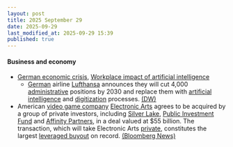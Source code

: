 ```yaml
---
layout: post
title: 2025 September 29
date: 2025-09-29
last_modified_at: 2025-09-29 15:39
published: true
---
```



#### Business and economy

* [German economic crisis](https://en.wikipedia.org/wiki/German_economic_crisis_%282022%E2%80%93present%29 "German economic crisis (2022–present)"), [Workplace impact of artificial intelligence](https://en.wikipedia.org/wiki/Workplace_impact_of_artificial_intelligence "Workplace impact of artificial intelligence")
  * [German](https://en.wikipedia.org/wiki/Germany "Germany") airline [Lufthansa](https://en.wikipedia.org/wiki/Lufthansa "Lufthansa") announces they will cut 4,000 [administrative](https://en.wikipedia.org/wiki/Management "Management") positions by 2030 and replace them with [artificial intelligence](https://en.wikipedia.org/wiki/Artificial_intelligence "Artificial intelligence") and [digitization](https://en.wikipedia.org/wiki/Digitization "Digitization") processes. [(DW)](https://www.dw.com/en/lufthansa-to-shed-4000-jobs-with-help-from-ai/a-74173278)
* American [video game company](https://en.wikipedia.org/wiki/Video_game_company "Video game company") [Electronic Arts](https://en.wikipedia.org/wiki/Electronic_Arts "Electronic Arts") agrees to be acquired by a group of private investors, including [Silver Lake](https://en.wikipedia.org/wiki/Silver_Lake_%28investment_firm%29 "Silver Lake (investment firm)"), [Public Investment Fund](https://en.wikipedia.org/wiki/Public_Investment_Fund "Public Investment Fund") and [Affinity Partners](https://en.wikipedia.org/wiki/Affinity_Partners "Affinity Partners"), in a deal valued at $55 billion. The transaction, which will take Electronic Arts [private](https://en.wikipedia.org/wiki/Privately_held_company "Privately held company"), constitutes the largest [leveraged buyout](https://en.wikipedia.org/wiki/Leveraged_buyout "Leveraged buyout") on record. [(Bloomberg News)](https://www.bloomberg.com/news/articles/2025-09-29/ea-agrees-to-sale-in-largest-leveraged-buyout-on-record)
